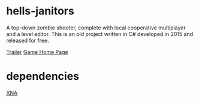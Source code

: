 # hells-janitors
A top-down zombie shooter, complete with local cooperative multiplayer and a level editor.
This is an old project written in C# developed in 2015 and released for free.

[Trailer](https://www.youtube.com/watch?v=FMK9Qu5vMWg)
[Game Home Page](https://gamejolt.com/games/hell-s-janitors/106604)


# dependencies
  [XNA](https://www.microsoft.com/en-us/download/details.aspx?id=20914)
